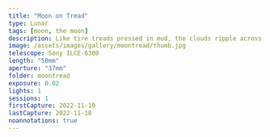 ```yaml
---
title: "Moon on Tread"
type: Lunar
tags: [moon, the moon]
description: Like tire treads pressed in mud, the clouds ripple across a stubborn moon that refuses to hide. It's rather full of itself. 
image: /assets/images/gallery/moontread/thumb.jpg
telescope: Sony ILCE-6300
length: "50mm"
aperture: "37mm"
folder: moontread
exposure: 0.02
lights: 1
sessions: 1 
firstCapture: 2022-11-10 
lastCapture: 2022-11-10
noannotations: true
---
```

